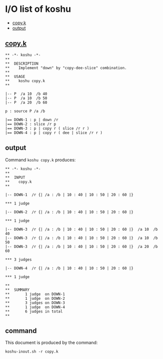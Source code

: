 # I/O list of koshu

- [copy.k](#copyk)
- [output](#output)



## [copy.k](copy.k)

```
** -*- koshu -*-
**
**  DESCRIPTION
**    Implement "down" by "copy-dee-slice" combination.
**
**  USAGE
**    koshu copy.k
**

|-- P  /a 10  /b 40
|-- P  /a 10  /b 50
|-- P  /a 20  /b 60

p : source P /a /b

|== DOWN-1 : p | down /r
|== DOWN-2 : slice /r p
|== DOWN-3 : p | copy r ( slice /r r )
|== DOWN-4 : p | copy r ( dee | slice /r r )
```



## output


Command `koshu copy.k` produces:

```
** -*- koshu -*-
**
**  INPUT
**    copy.k
**

|-- DOWN-1  /r {| /a : /b | 10 : 40 | 10 : 50 | 20 : 60 |}

*** 1 judge 

|-- DOWN-2  /r {| /a : /b | 10 : 40 | 10 : 50 | 20 : 60 |}

*** 1 judge 

|-- DOWN-3  /r {| /a : /b | 10 : 40 | 10 : 50 | 20 : 60 |}  /a 10  /b 40
|-- DOWN-3  /r {| /a : /b | 10 : 40 | 10 : 50 | 20 : 60 |}  /a 10  /b 50
|-- DOWN-3  /r {| /a : /b | 10 : 40 | 10 : 50 | 20 : 60 |}  /a 20  /b 60

*** 3 judges

|-- DOWN-4  /r {| /a : /b | 10 : 40 | 10 : 50 | 20 : 60 |}

*** 1 judge 

**
**  SUMMARY
**       1 judge  on DOWN-1
**       1 judge  on DOWN-2
**       3 judges on DOWN-3
**       1 judge  on DOWN-4
**       6 judges in total
**
```



## command

This document is produced by the command:

```
koshu-inout.sh -r copy.k
```
